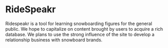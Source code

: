 RideSpeakr
========================
Ridespeakr is a tool for learning snowboarding figures for the general public. We hope to capitalize on content brought by users to acquire a rich database. We plans to use the strong influence of the site to develop a relationship business with snowboard brands.